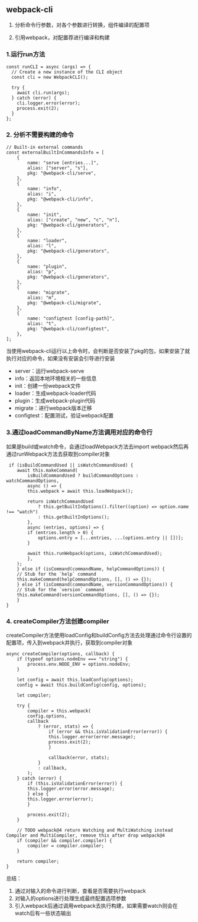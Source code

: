 ## webpack-cli

1. 分析命令行参数，对各个参数进行转换，组件编译的配置项

2. 引用webpack，对配置荐进行编译和构建

### 1.运行run方法

```
const runCLI = async (args) => {
  // Create a new instance of the CLI object
  const cli = new WebpackCLI();

  try {
    await cli.run(args);
  } catch (error) {
    cli.logger.error(error);
    process.exit(2);
  }
};
```

### 2. 分析不需要构建的命令
```
// Built-in external commands
const externalBuiltInCommandsInfo = [
    {
        name: "serve [entries...]",
        alias: ["server", "s"],
        pkg: "@webpack-cli/serve",
    },
    {
        name: "info",
        alias: "i",
        pkg: "@webpack-cli/info",
    },
    {
        name: "init",
        alias: ["create", "new", "c", "n"],
        pkg: "@webpack-cli/generators",
    },
    {
        name: "loader",
        alias: "l",
        pkg: "@webpack-cli/generators",
    },
    {
        name: "plugin",
        alias: "p",
        pkg: "@webpack-cli/generators",
    },
    {
        name: "migrate",
        alias: "m",
        pkg: "@webpack-cli/migrate",
    },
    {
        name: "configtest [config-path]",
        alias: "t",
        pkg: "@webpack-cli/configtest",
    },
];
```

当使用webpack-cli运行以上命令时，会判断是否安装了pkg的包，如果安装了就执行对应的命令，如果没有安装会引导进行安装

* server：运行webpack-serve
* info：返回本地环境相关的一些信息
* init：创建一份webpack文件
* loader：生成webpack-loader代码
* plugin：生成webpack-plugin代码
* migrate：进行webpack版本迁移
* configtest：配置测试，验证webpack配置


### 3.通过loadCommandByName方法调用对应的命令行
如果是build或watch命令，会通过loadWebpack方法去import webpack然后再通过runWebpack方法去获取到compiler对象
```
 if (isBuildCommandUsed || isWatchCommandUsed) {
    await this.makeCommand(
        isBuildCommandUsed ? buildCommandOptions : watchCommandOptions,
        async () => {
        this.webpack = await this.loadWebpack();

        return isWatchCommandUsed
            ? this.getBuiltInOptions().filter((option) => option.name !== "watch")
            : this.getBuiltInOptions();
        },
        async (entries, options) => {
        if (entries.length > 0) {
            options.entry = [...entries, ...(options.entry || [])];
        }

        await this.runWebpack(options, isWatchCommandUsed);
        },
    );
    } else if (isCommand(commandName, helpCommandOptions)) {
    // Stub for the `help` command
    this.makeCommand(helpCommandOptions, [], () => {});
    } else if (isCommand(commandName, versionCommandOptions)) {
    // Stub for the `version` command
    this.makeCommand(versionCommandOptions, [], () => {});
    }
}
```

### 4. createCompiler方法创建compiler

createCompiler方法使用loadConfig和buildConfig方法去处理通过命令行设置的配置项，传入到webpack并执行，获取到compiler对象

```
async createCompiler(options, callback) {
    if (typeof options.nodeEnv === "string") {
        process.env.NODE_ENV = options.nodeEnv;
    }

    let config = await this.loadConfig(options);
    config = await this.buildConfig(config, options);

    let compiler;

    try {
        compiler = this.webpack(
        config.options,
        callback
            ? (error, stats) => {
                if (error && this.isValidationError(error)) {
                this.logger.error(error.message);
                process.exit(2);
                }

                callback(error, stats);
            }
            : callback,
        );
    } catch (error) {
        if (this.isValidationError(error)) {
        this.logger.error(error.message);
        } else {
        this.logger.error(error);
        }

        process.exit(2);
    }

    // TODO webpack@4 return Watching and MultiWatching instead Compiler and MultiCompiler, remove this after drop webpack@4
    if (compiler && compiler.compiler) {
        compiler = compiler.compiler;
    }

    return compiler;
}
```


总结：
1. 通过对输入的命令进行判断，查看是否需要执行webpack
2. 对输入的options进行处理生成最终配置选项参数
3. 引入webpack后通过调用webpack去执行构建，如果需要watch则会在watch后有一些状态输出